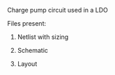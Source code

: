 Charge pump circuit used in a LDO

Files present:

1. Netlist with sizing

2. Schematic 

3. Layout
